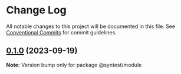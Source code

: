 # Change Log

All notable changes to this project will be documented in this file.
See [Conventional Commits](https://conventionalcommits.org) for commit guidelines.

## [0.1.0](https://github.com/syntest-framework/syntest-core/compare/@syntest/module@0.1.0-beta.22...@syntest/module@0.1.0) (2023-09-19)

**Note:** Version bump only for package @syntest/module
